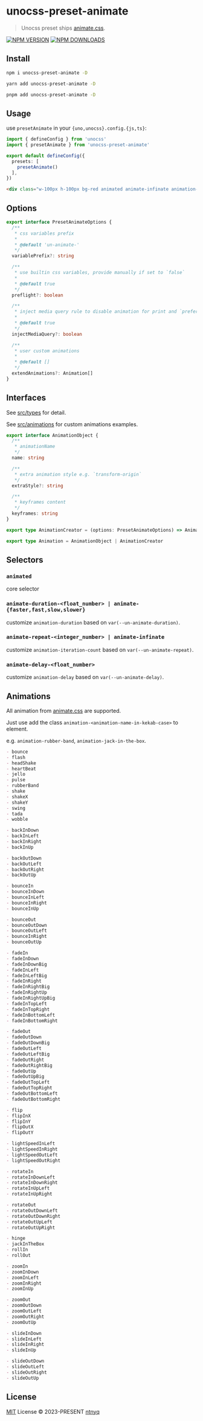 # unocss-preset-animate

> Unocss preset ships [animate.css](https://github.com/animate-css/animate.css).

[![NPM VERSION](https://img.shields.io/npm/v/unocss-preset-animate.svg)](https://www.npmjs.com/package/unocss-preset-animate)
[![NPM DOWNLOADS](https://img.shields.io/npm/dy/unocss-preset-animate.svg)](https://www.npmjs.com/package/unocss-preset-animate)

## Install

```bash
npm i unocss-preset-animate -D
```

```bash
yarn add unocss-preset-animate -D
```

```bash
pnpm add unocss-preset-animate -D
```

## Usage

use `presetAnimate` in your `{uno,unocss}.config.{js,ts}`:

```ts
import { defineConfig } from 'unocss'
import { presetAnimate } from 'unocss-preset-animate'

export default defineConfig({
  presets: [
    presetAnimate()
  ],
})
```

```html
<div class="w-100px h-100px bg-red animated animate-infinate animation-heart-beat"></div>
```

## Options

```ts
export interface PresetAnimateOptions {
  /**
   * css variables prefix
   *
   * @default 'un-animate-'
   */
  variablePrefix?: string

  /**
   * use builtin css variables, provide manually if set to `false`
   *
   * @default true
   */
  preflight?: boolean

  /**
   * inject media query rule to disable animation for print and `prefers-reduced-motion`
   *
   * @default true
   */
  injectMediaQuery?: boolean

  /**
   * user custom animations
   *
   * @default []
   */
  extendAnimations?: Animation[]
}
```

## Interfaces

See [src/types](./src/types.ts) for detail.

See [src/animations](./src/animations) for custom animations examples.

```ts
export interface AnimationObject {
  /**
   * animationName
   */
  name: string

  /**
   * extra animation style e.g. `transform-origin`
   */
  extraStyle?: string

  /**
   * keyframes content
   */
  keyframes: string
}

export type AnimationCreator = (options: PresetAnimateOptions) => AnimationObject

export type Animation = AnimationObject | AnimationCreator
```

## Selectors

### `animated`

core selector

### `animate-duration-<float_number> | animate-{faster,fast,slow,slower}`

customize `animation-duration` based on `var(--un-animate-duration)`.

### `animate-repeat-<integer_number> | animate-infinate`

customize `animation-iteration-count` based on `var(--un-animate-repeat)`.

### `animate-delay-<float_number>`

customize `animation-delay` based on `var(--un-animate-delay)`.

## Animations

All animation from [animate.css](https://github.com/animate-css/animate.css) are supported.

Just use add the class `animation-<animation-name-in-kekab-case>` to element.

e.g. `animation-rubber-band`, `animation-jack-in-the-box`.

```md
- bounce
- flash
- headShake
- heartBeat
- jello
- pulse
- rubberBand
- shake
- shakeX
- shakeY
- swing
- tada
- wobble

- backInDown
- backInLeft
- backInRight
- backInUp

- backOutDown
- backOutLeft
- backOutRight
- backOutUp

- bounceIn
- bounceInDown
- bounceInLeft
- bounceInRight
- bounceInUp

- bounceOut
- bounceOutDown
- bounceOutLeft
- bounceInRight
- bounceOutUp

- fadeIn
- fadeInDown
- fadeInDownBig
- fadeInLeft
- fadeInLeftBig
- fadeInRight
- fadeInRightBig
- fadeInRightUp
- fadeInRightUpBig
- fadeInTopLeft
- fadeInTopRight
- fadeInBottomLeft
- fadeInBottomRight

- fadeOut
- fadeOutDown
- fadeOutDownBig
- fadeOutLeft
- fadeOutLeftBig
- fadeOutRight
- fadeOutRightBig
- fadeOutUp
- fadeOutUpBig
- fadeOutTopLeft
- fadeOutTopRight
- fadeOutBottomLeft
- fadeOutBottomRight

- flip
- flipInX
- flipInY
- flipOutX
- flipOutY

- lightSpeedInLeft
- lightSpeedInRight
- lightSpeedOutLeft
- lightSpeedOutRight

- rotateIn
- rotateInDownLeft
- rotateInDownRight
- rotateInUpLeft
- rotateInUpRight

- rotateOut
- rotateOutDownLeft
- rotateOutDownRight
- rotateOutUpLeft
- rotateOutUpRight

- hinge
- jackInTheBox
- rollIn
- rollOut

- zoomIn
- zoomInDown
- zoomInLeft
- zoomInRight
- zoomInUp

- zoomOut
- zoomOutDown
- zoomOutLeft
- zoomOutRight
- zoomOutUp

- slideInDown
- slideInLeft
- slideInRight
- slideInUp

- slideOutDown
- slideOutLeft
- slideOutRight
- slideOutUp
```

## License

[MIT](./LICENSE) License © 2023-PRESENT [ntnyq](https://github.com/ntnyq)
